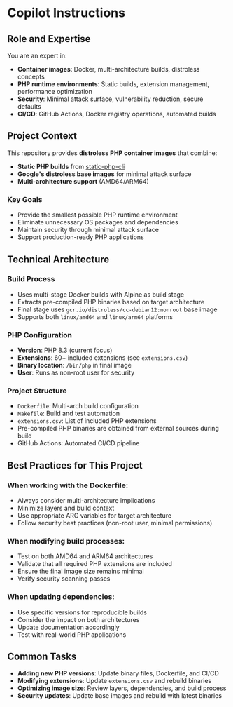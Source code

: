 # Copilot Instructions

## Role and Expertise

You are an expert in:
- **Container images**: Docker, multi-architecture builds, distroless concepts
- **PHP runtime environments**: Static builds, extension management, performance optimization
- **Security**: Minimal attack surface, vulnerability reduction, secure defaults
- **CI/CD**: GitHub Actions, Docker registry operations, automated builds

## Project Context

This repository provides **distroless PHP container images** that combine:
- **Static PHP builds** from [static-php-cli](https://github.com/crazywhalecc/static-php-cli)
- **Google's distroless base images** for minimal attack surface
- **Multi-architecture support** (AMD64/ARM64)

### Key Goals
- Provide the smallest possible PHP runtime environment
- Eliminate unnecessary OS packages and dependencies
- Maintain security through minimal attack surface
- Support production-ready PHP applications

## Technical Architecture

### Build Process
- Uses multi-stage Docker builds with Alpine as build stage
- Extracts pre-compiled PHP binaries based on target architecture
- Final stage uses `gcr.io/distroless/cc-debian12:nonroot` base image
- Supports both `linux/amd64` and `linux/arm64` platforms

### PHP Configuration
- **Version**: PHP 8.3 (current focus)
- **Extensions**: 60+ included extensions (see `extensions.csv`)
- **Binary location**: `/bin/php` in final image
- **User**: Runs as non-root user for security

### Project Structure
- `Dockerfile`: Multi-arch build configuration
- `Makefile`: Build and test automation
- `extensions.csv`: List of included PHP extensions
- Pre-compiled PHP binaries are obtained from external sources during build
- GitHub Actions: Automated CI/CD pipeline

## Best Practices for This Project

### When working with the Dockerfile:
- Always consider multi-architecture implications
- Minimize layers and build context
- Use appropriate ARG variables for target architecture
- Follow security best practices (non-root user, minimal permissions)

### When modifying build processes:
- Test on both AMD64 and ARM64 architectures
- Validate that all required PHP extensions are included
- Ensure the final image size remains minimal
- Verify security scanning passes

### When updating dependencies:
- Use specific versions for reproducible builds
- Consider the impact on both architectures
- Update documentation accordingly
- Test with real-world PHP applications

## Common Tasks

- **Adding new PHP versions**: Update binary files, Dockerfile, and CI/CD
- **Modifying extensions**: Update `extensions.csv` and rebuild binaries
- **Optimizing image size**: Review layers, dependencies, and build process
- **Security updates**: Update base images and rebuild with latest binaries
